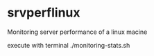 # srvperflinux
Monitoring server performance of a linux macine

execute with terminal ./monitoring-stats.sh
